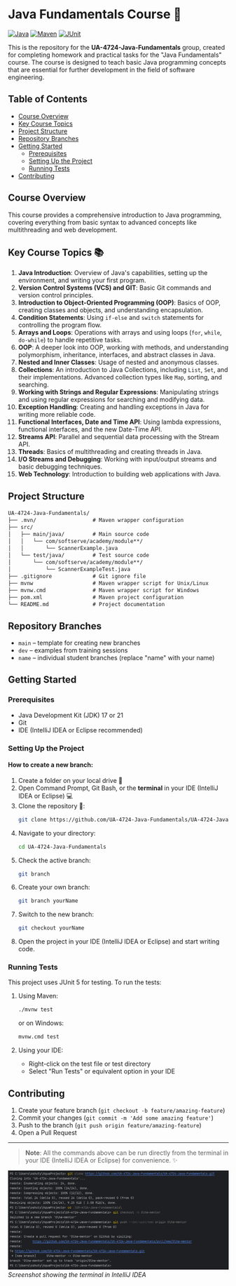 # Java Fundamentals Course 🚀

[![Java](https://img.shields.io/badge/Java-21-orange.svg)](https://www.oracle.com/java/technologies/javase-jdk17-downloads.html)
[![Maven](https://img.shields.io/badge/Maven-3.9.5-blue.svg)](https://maven.apache.org/)
[![JUnit](https://img.shields.io/badge/JUnit-5.11.4-green.svg)](https://junit.org/junit5/)

This is the repository for the **UA-4724-Java-Fundamentals** group, created for completing homework and practical tasks for the "Java Fundamentals" course. The course is designed to teach basic Java programming concepts that are essential for further development in the field of software engineering.

## Table of Contents
- [Course Overview](#course-overview)
- [Key Course Topics](#key-course-topics-)
- [Project Structure](#project-structure)
- [Repository Branches](#repository-branches)
- [Getting Started](#getting-started)
  - [Prerequisites](#prerequisites)
  - [Setting Up the Project](#setting-up-the-project)
  - [Running Tests](#running-tests)
- [Contributing](#contributing)

## Course Overview
This course provides a comprehensive introduction to Java programming, covering everything from basic syntax to advanced concepts like multithreading and web development.

## Key Course Topics 📚
1. **Java Introduction**: Overview of Java's capabilities, setting up the environment, and writing your first program.
2. **Version Control Systems (VCS) and GIT**: Basic Git commands and version control principles.
3. **Introduction to Object-Oriented Programming (OOP)**: Basics of OOP, creating classes and objects, and understanding encapsulation.
4. **Condition Statements**: Using `if-else` and `switch` statements for controlling the program flow.
5. **Arrays and Loops**: Operations with arrays and using loops (`for`, `while`, `do-while`) to handle repetitive tasks.
6. **OOP**: A deeper look into OOP, working with methods, and understanding polymorphism, inheritance, interfaces, and abstract classes in Java.
7. **Nested and Inner Classes**: Usage of nested and anonymous classes.
8. **Collections**: An introduction to Java Collections, including `List`, `Set`, and their implementations. Advanced collection types like `Map`, sorting, and searching.
9. **Working with Strings and Regular Expressions**: Manipulating strings and using regular expressions for searching and modifying data.
10. **Exception Handling**: Creating and handling exceptions in Java for writing more reliable code.
11. **Functional Interfaces, Date and Time API**: Using lambda expressions, functional interfaces, and the new Date-Time API.
12. **Streams API**: Parallel and sequential data processing with the Stream API.
13. **Threads**: Basics of multithreading and creating threads in Java.
14. **I/O Streams and Debugging**: Working with input/output streams and basic debugging techniques.
15. **Web Technology**: Introduction to building web applications with Java.

## Project Structure
```
UA-4724-Java-Fundamentals/
├── .mvn/                  # Maven wrapper configuration
├── src/
│   ├── main/java/         # Main source code
│   │   └── com/softserve/academy/module**/
│   │       └── ScannerExample.java
│   └── test/java/         # Test source code
│       └── com/softserve/academy/module**/
│           └── ScannerExampleTest.java
├── .gitignore             # Git ignore file
├── mvnw                   # Maven wrapper script for Unix/Linux
├── mvnw.cmd               # Maven wrapper script for Windows
├── pom.xml                # Maven project configuration
└── README.md              # Project documentation
```

## Repository Branches

- `main` – template for creating new branches
- `dev` – examples from training sessions
- `name` – individual student branches (replace "name" with your name)

## Getting Started

### Prerequisites
- Java Development Kit (JDK) 17 or 21
- Git
- IDE (IntelliJ IDEA or Eclipse recommended)

### Setting Up the Project

#### How to create a new branch:

1. Create a folder on your local drive 📂
2. Open Command Prompt, Git Bash, or the **terminal** in your IDE (IntelliJ IDEA or Eclipse) 💻
3. Clone the repository 🔗:
    ```bash
    git clone https://github.com/UA-4724-Java-Fundamentals/UA-4724-Java-Fundamentals.git
    ```
4. Navigate to your directory:
    ```bash
    cd UA-4724-Java-Fundamentals
    ```
5. Check the active branch:
    ```bash
    git branch
    ```
6. Create your own branch:
    ```bash
    git branch yourName
    ```
7. Switch to the new branch:
    ```bash
    git checkout yourName
    ```
8. Open the project in your IDE (IntelliJ IDEA or Eclipse) and start writing code.

### Running Tests
This project uses JUnit 5 for testing. To run the tests:

1. Using Maven:
    ```bash
    ./mvnw test
    ```
    or on Windows:
    ```bash
    mvnw.cmd test
    ```

2. Using your IDE:
   - Right-click on the test file or test directory
   - Select "Run Tests" or equivalent option in your IDE

## Contributing
1. Create your feature branch (`git checkout -b feature/amazing-feature`)
2. Commit your changes (`git commit -m 'Add some amazing feature'`)
3. Push to the branch (`git push origin feature/amazing-feature`)
4. Open a Pull Request

---
> **Note**: All the commands above can be run directly from the terminal in your IDE (IntelliJ IDEA or Eclipse) for convenience. ✨

![Terminal in IDE](img.png)
*Screenshot showing the terminal in IntelliJ IDEA*
